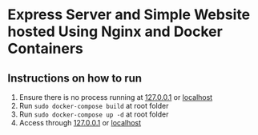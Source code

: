 # Express Server and Simple Website hosted Using Nginx and Docker Containers

## Instructions on how to run

1. Ensure there is no process running at [127.0.0.1](http://127.0.0.1) or [localhost](http://localhost)
1. Run `sudo docker-compose build` at root folder
2. Run `sudo docker-compose up -d` at root folder
3. Access through [127.0.0.1](http://127.0.0.1) or [localhost](http://localhost)